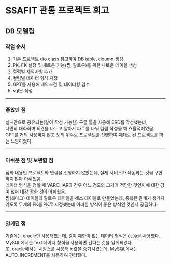# SSAFIT 관통 프로젝트 회고
## DB 모델링

### 작업 순서
1. 기존 프로젝트 dto class 참고하여 DB table, cloumn 생성
2. PK, FK 설정 및 새로운 기능(찜, 팔로우)를 위한 새로운 테이블 생성
3. 컬럼별 제약사항 추가
4. 컬럼별 데이터 형식 지정
5. GPT를 사용해 제약조건 및 데이터형 검수
6. sql문 작성

--- 

### 좋았던 점
실시간으로 공유되는(같이 작성 가능한) 구글 툴을 사용해 ERD를 작성했는데,<br>
나란히 대화하며 의견을 나누고 알아서 파트를 나눠 컬럼 작성을 해 효율적이었음.<br>
GPT를 거의 사용하지 않고 토의 위주로 프로젝트를 진행하여 제대로 된 프로젝트를 하는 느낌이었다.<br>

--- 

### 아쉬운 점 및 보완할 점
심화 내용인 프로젝트와 연결을 진행하지 않았는데, 실제 서비스가 작동되는 것을 구현하지 않아 아쉬웠음.<br>
데이터 형식을 정할 때 VARCHAR의 경우 어느 정도의 크기가 적당한 것인지에 대한 감이 없어 대강 정한 것이 아쉬웠음.<br>
찜(북마크) 테이블과 팔로우 테이블을 해소 테이블로 만들었는데, 중복된 관계가 생기지 않도록 두개의 FK를 PK로 지정했는데 이러한 방식이 좋은 방식인 것인지 궁금하다.<br>

--- 

### 알게된 점
기존에는 oracle만 사용해봤는데, 길이 제한이 없는 데이터 형식은 `CLOB`을 사용했다. <br>
MySQL에서는 text 데이터 형식을 사용하면 된다는 것을 알게되었다.<br>
또, oracle에서는 시퀀스를 사용해 id값을 증가시켰는데, MySQL에서는 AUTO_INCREMENT를 사용하여 편리했다.<br>

